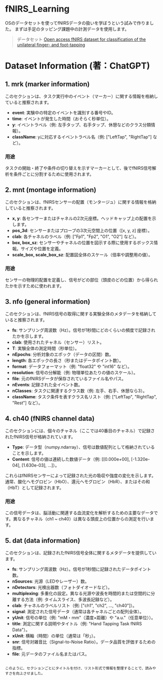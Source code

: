 # fNIRS_Learning
OSのデータセットを使ってfNIRSデータの扱いを学ぼうという試みで作りました。
まずは手足のタッピング課題中の計測データを使用します。

> データセット
> [Open access fNIRS dataset for classification of the unilateral finger- and foot-tapping](https://figshare.com/articles/dataset/Open_access_fNIRS_dataset_for_classification_of_the_unilateral_finger-_and_foot-tapping/9783755?file=18069143)

# Dataset Information (著：ChatGPT)

## 1. mrk (marker information)
このセクションは、タスク実行中のイベント（マーカー）に関する情報を格納していると推察されます。

- **event**: 実験中の特定のイベントを識別する番号やID。
- **time**: イベントが発生した時間（おそらく秒単位）。
- **y**: イベントラベル（例: 左手タップ、右手タップ、休憩などのクラス分類情報）。
- **className**: yに対応するイベントラベル名（例: ["LeftTap", "RightTap"] など）。

### 用途
タスクの開始・終了や条件の切り替えを示すマーカーとして、後でfNIRS信号解析を条件ごとに分割するために使用されます。

## 2. mnt (montage information)
このセクションは、fNIRSセンサーの配置（モンタージュ）に関する情報を格納していると推察されます。

- **x, y**: 各センサーまたはチャネルの2次元座標。ヘッドキャップ上の配置を示します。
- **pos_3d**: センサーまたはプローブの3次元空間上の位置（[x, y, z] 座標）。
- **clab**: 各チャネルのラベル（例: ["Fp1", "Fp2", "O1", "O2"] など）。
- **box, box_sz**: センサーやチャネルの位置を図示する際に使用するボックス情報。サイズや位置を定義。
- **scale_box, scale_box_sz**: 配置図全体のスケール（倍率や調整用の値）。

### 用途
センサーの物理的配置を定義し、信号がどの部位（頭皮のどの位置）から得られたかを示すために使われます。

## 3. nfo (general information)
このセクションは、fNIRS信号の取得に関する実験全体のメタデータを格納していると推察されます。

- **fs**: サンプリング周波数（Hz）。信号が1秒間にどのくらいの頻度で記録されたかを示します。
- **clab**: 使用されたチャネル（センサー）リスト。
- **T**: 実験全体の測定時間（秒単位）。
- **nEpochs**: 分析対象のエポック（データの区間）数。
- **length**: 各エポックの長さ（秒またはデータポイント数）。
- **format**: データフォーマット（例: "float32" や "int16" など）。
- **resolution**: 信号の分解能（例: 物理単位あたりの値のスケール）。
- **file**: 元のfNIRSデータが保存されているファイル名やパス。
- **nEvents**: 記録された全イベント数。
- **nClasses**: タスクに関連するクラス数（例: 左手、右手、休憩なら3）。
- **className**: タスク条件を表すクラス名リスト（例: ["LeftTap", "RightTap", "Rest"] など）。

## 4. ch40 (fNIRS channel data)
このセクションには、個々のチャネル（ここでは40番目のチャネル）で記録されたfNIRS信号が格納されています。

- **Type**: データ型（numpy.ndarray）、信号は数値配列として格納されていることを示します。
- **Content**: 信号の値は連続した数値データ（例: [[0.000e+00], [-1.320e-04], [1.630e-03], ...]）。

これらはfNIRSセンサーによって記録された光の吸収や強度の変化を示します。通常、酸化ヘモグロビン（HbO）、還元ヘモグロビン（HbR）、またはその和（HbT）として記録されます。

### 用途
この信号データは、脳活動に関連する血流変化を解析するための主要なデータです。異なるチャネル（ch1 ~ ch40）は異なる頭皮上の位置からの測定を行います。

## 5. dat (data information)
このセクションは、記録されたfNIRS信号全体に関するメタデータを提供しています。

- **fs**: サンプリング周波数（Hz）。信号が1秒間に記録されたデータポイント数。
- **nSources**: 光源（LEDやレーザー）数。
- **nDetectors**: 光検出器数（フォトダイオードなど）。
- **multiplexing**: 多重化の設定。異なる光源や波長を時間的または空間的に分離する方法（例: タイムスライス、多波長記録など）。
- **clab**: チャネルのラベルリスト（例: ["ch1", "ch2", ..., "ch40"]）。
- **signal**: 測定された信号データ（通常は各チャネルごとの配列全体）。
- **yUnit**: 信号の単位（例: "mM・mm"（濃度×距離）や "a.u."（任意単位））。
- **title**: 測定に関する説明やタイトル（例: "Hand Tapping Task fNIRS Data"）。
- **xUnit**: 横軸（時間）の単位（通常は「秒」）。
- **snr**: 信号対雑音比（Signal-to-Noise Ratio）。データ品質を評価するための指標。
- **file**: 元データのファイル名またはパス。
```

このように、セクションごとにタイトルを付け、リスト形式で情報を整理することで、読みやすさを向上させました。

